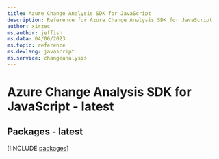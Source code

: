 ```yaml
---
title: Azure Change Analysis SDK for JavaScript
description: Reference for Azure Change Analysis SDK for JavaScript
author: xirzec
ms.author: jeffish
ms.data: 04/06/2023
ms.topic: reference
ms.devlang: javascript
ms.service: changeanalysis
---
```

# Azure Change Analysis SDK for JavaScript - latest
## Packages - latest
[!INCLUDE [packages](change-analysis-index.md)]